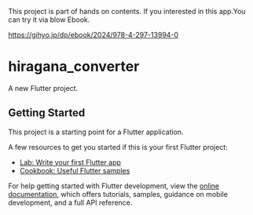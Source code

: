 This project is part of hands on contents.
If you interested in this app.You can try it via blow Ebook.

https://gihyo.jp/dp/ebook/2024/978-4-297-13994-0

# hiragana_converter

A new Flutter project.

## Getting Started

This project is a starting point for a Flutter application.

A few resources to get you started if this is your first Flutter project:

- [Lab: Write your first Flutter app](https://docs.flutter.dev/get-started/codelab)
- [Cookbook: Useful Flutter samples](https://docs.flutter.dev/cookbook)

For help getting started with Flutter development, view the
[online documentation](https://docs.flutter.dev/), which offers tutorials,
samples, guidance on mobile development, and a full API reference.
